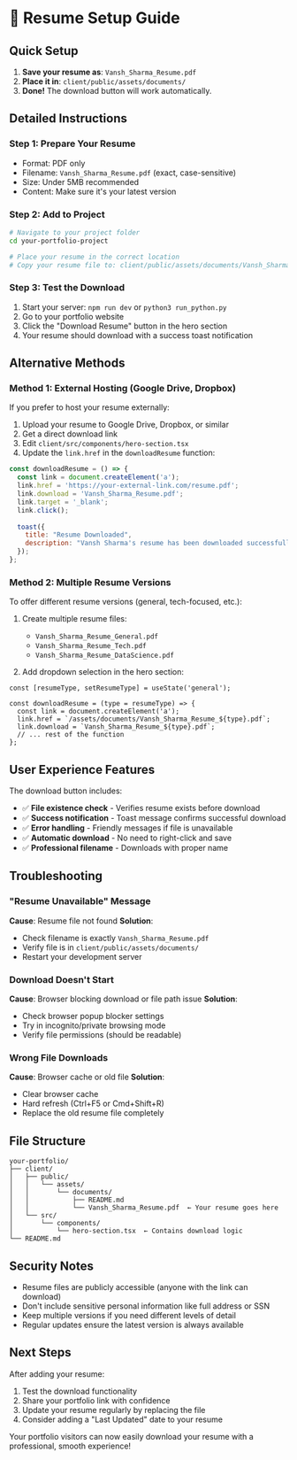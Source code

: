 # 📄 Resume Setup Guide

## Quick Setup

1. **Save your resume as**: `Vansh_Sharma_Resume.pdf`
2. **Place it in**: `client/public/assets/documents/`
3. **Done!** The download button will work automatically.

## Detailed Instructions

### Step 1: Prepare Your Resume
- Format: PDF only
- Filename: `Vansh_Sharma_Resume.pdf` (exact, case-sensitive)
- Size: Under 5MB recommended
- Content: Make sure it's your latest version

### Step 2: Add to Project
```bash
# Navigate to your project folder
cd your-portfolio-project

# Place your resume in the correct location
# Copy your resume file to: client/public/assets/documents/Vansh_Sharma_Resume.pdf
```

### Step 3: Test the Download
1. Start your server: `npm run dev` or `python3 run_python.py`
2. Go to your portfolio website
3. Click the "Download Resume" button in the hero section
4. Your resume should download with a success toast notification

## Alternative Methods

### Method 1: External Hosting (Google Drive, Dropbox)
If you prefer to host your resume externally:

1. Upload your resume to Google Drive, Dropbox, or similar
2. Get a direct download link
3. Edit `client/src/components/hero-section.tsx`
4. Update the `link.href` in the `downloadResume` function:

```javascript
const downloadResume = () => {
  const link = document.createElement('a');
  link.href = 'https://your-external-link.com/resume.pdf';
  link.download = 'Vansh_Sharma_Resume.pdf';
  link.target = '_blank';
  link.click();
  
  toast({
    title: "Resume Downloaded",
    description: "Vansh Sharma's resume has been downloaded successfully.",
  });
};
```

### Method 2: Multiple Resume Versions
To offer different resume versions (general, tech-focused, etc.):

1. Create multiple resume files:
   - `Vansh_Sharma_Resume_General.pdf`
   - `Vansh_Sharma_Resume_Tech.pdf`
   - `Vansh_Sharma_Resume_DataScience.pdf`

2. Add dropdown selection in the hero section:
```tsx
const [resumeType, setResumeType] = useState('general');

const downloadResume = (type = resumeType) => {
  const link = document.createElement('a');
  link.href = `/assets/documents/Vansh_Sharma_Resume_${type}.pdf`;
  link.download = `Vansh_Sharma_Resume_${type}.pdf`;
  // ... rest of the function
};
```

## User Experience Features

The download button includes:
- ✅ **File existence check** - Verifies resume exists before download
- ✅ **Success notification** - Toast message confirms successful download
- ✅ **Error handling** - Friendly messages if file is unavailable
- ✅ **Automatic download** - No need to right-click and save
- ✅ **Professional filename** - Downloads with proper name

## Troubleshooting

### "Resume Unavailable" Message
**Cause**: Resume file not found
**Solution**: 
- Check filename is exactly `Vansh_Sharma_Resume.pdf`
- Verify file is in `client/public/assets/documents/`
- Restart your development server

### Download Doesn't Start
**Cause**: Browser blocking download or file path issue
**Solution**:
- Check browser popup blocker settings
- Try in incognito/private browsing mode
- Verify file permissions (should be readable)

### Wrong File Downloads
**Cause**: Browser cache or old file
**Solution**:
- Clear browser cache
- Hard refresh (Ctrl+F5 or Cmd+Shift+R)
- Replace the old resume file completely

## File Structure
```
your-portfolio/
├── client/
│   ├── public/
│   │   └── assets/
│   │       └── documents/
│   │           ├── README.md
│   │           └── Vansh_Sharma_Resume.pdf  ← Your resume goes here
│   └── src/
│       └── components/
│           └── hero-section.tsx  ← Contains download logic
└── README.md
```

## Security Notes
- Resume files are publicly accessible (anyone with the link can download)
- Don't include sensitive personal information like full address or SSN
- Keep multiple versions if you need different levels of detail
- Regular updates ensure the latest version is always available

## Next Steps
After adding your resume:
1. Test the download functionality
2. Share your portfolio link with confidence
3. Update your resume regularly by replacing the file
4. Consider adding a "Last Updated" date to your resume

Your portfolio visitors can now easily download your resume with a professional, smooth experience!